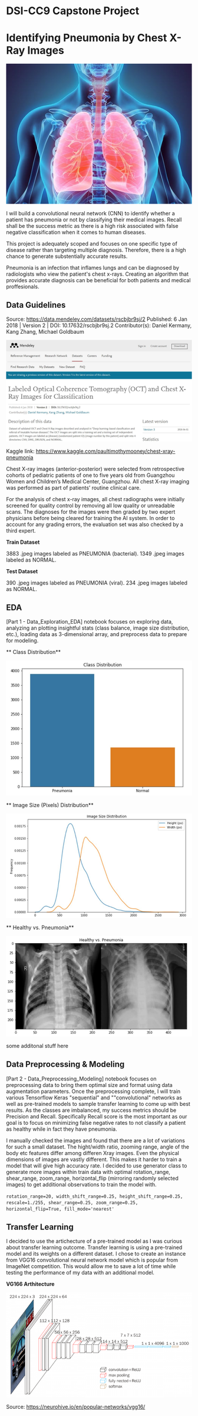 ﻿# DSI-CC9 Capstone Project

# Identifying Pneumonia by Chest X-Ray Images

![chest-xray-image](./media/636619135583776321-GettyImages-530196490.jpg)

I will build a convolutional neural network (CNN) to identify whether a patient has pneumonia or not by classifying their medical images. Recall shall be the success metric as there is a high risk associated with false negative classification when it comes to human diseases.

This project is adequately scoped and focuses on one specific type of disease rather than targeting multiple diagnosis. Therefore, there is a high chance to generate substentially accurate results.

Pneumonia is an infection that inflames lungs and can be diagnosed by radiologists who view the patient's chest x-rays. Creating an algorithm that provides accurate diagnosis can be beneficial for both patients and medical proffesionals.


## Data Guidelines

Source: https://data.mendeley.com/datasets/rscbjbr9sj/2
Published: 6 Jan 2018 | Version 2 | DOI: 10.17632/rscbjbr9sj.2
Contributor(s): Daniel Kermany, Kang Zhang, Michael Goldbaum

![mendeley-website](./media/mendeley.JPG)

Kaggle link:
https://www.kaggle.com/paultimothymooney/chest-xray-pneumonia

Chest X-ray images (anterior-posterior) were selected from retrospective cohorts of pediatric patients of one to five years old from Guangzhou Women and Children’s Medical Center, Guangzhou. All chest X-ray imaging was performed as part of patients’ routine clinical care.

For the analysis of chest x-ray images, all chest radiographs were initially screened for quality control by removing all low quality or unreadable scans. The diagnoses for the images were then graded by two expert physicians before being cleared for training the AI system. In order to account for any grading errors, the evaluation set was also checked by a third expert.

**Train Dataset**

3883 .jpeg images labeled as PNEUMONIA (bacterial).
1349 .jpeg images labeled as NORMAL.

**Test Dataset**

390 .jpeg images labeled as PNEUMONIA (viral).
234 .jpeg images labeled as NORMAL.


## EDA

[Part 1 - Data_Exploration_EDA] notebook focuses on exploring data, analyzing an plotting insightful stats (class balance, image size distribution, etc.), loading data as 3-dimensional array, and preprocess data to prepare for modeling.

** Class Distribution**

![class_distribution](./media/classdistribution.JPG)

** Image Size (Pixels) Distribution**

![image_size_distribution](./media/image_size_dist.JPG)

** Healthy vs. Pneumonia**

![healthy_vs_pneumonia](./media/pair_plot.JPG)



some additonal stuff here

## Data Preprocessing & Modeling

[Part 2 - Data_Preprocessing_Modeling] notebook focuses on preprocessing data to bring them optimal size and format using data augmentation parameters. Once the preprocessing complete, I will train various Tensorflow Keras "sequential" and ""convolutional" networks as well as pre-trained models to sample transfer learning to come up with best results. As the classes are imbalanced, my success metrics should be Precision and Recall. Specifically Recall score is the most important as our goal is to focus on minimizing false negative rates to not classify a patient as healthy while in fact they have pneumonia.

I manually checked the images and found that there are a lot of variations for such a small dataset. The hight/width ratio, zooming range, angle of the body etc features differ among differen Xray images. Even the physical dimensions of images are vastly different. This makes it harder to train a model that will give high accuracy rate. I decided to use generator class to generate more images within train data with optimal rotation_range, shear_range, zoom_range, horizontal_flip (mirroring randomly selected images) to get additional observations to train the model with.

 `rotation_range=20,
 width_shift_range=0.25,
 height_shift_range=0.25,
 rescale=1./255,
 shear_range=0.25,
 zoom_range=0.25,
 horizontal_flip=True,
 fill_mode='nearest'`
 
 ## Transfer Learning
 
I decided to use the artichecture of a pre-trained model as I was curious about transfer learning outcome. Transfer learning is using a pre-trained model and its weights on a different dataset. I chose to create an instance from VGG16 convolutional neural network model which is popular from ImageNet competition. This would allow me to save a lot of time while testing the performance of my data with an additional model.

**VG166 Arthitecture**

![mendeley-website](./media/VGG16.png)

Source: https://neurohive.io/en/popular-networks/vgg16/


